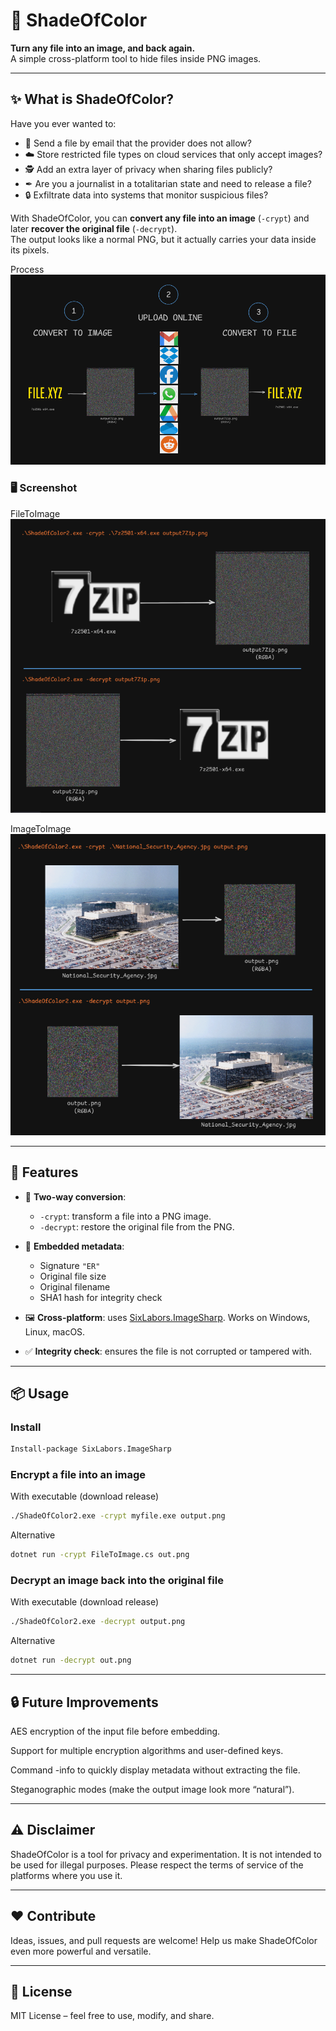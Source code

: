 ﻿# 🌈 ShadeOfColor

**Turn any file into an image, and back again.**  
A simple cross-platform tool to hide files inside PNG images.  

---

## ✨ What is ShadeOfColor?

Have you ever wanted to:

- 📧 Send a file by email that the provider does not allow?  
- ☁️ Store restricted file types on cloud services that only accept images?  
- 🕵️ Add an extra layer of privacy when sharing files publicly?  
- ✒ Are you a journalist in a totalitarian state and need to release a file?
- 🔒 Exfiltrate data into systems that monitor suspicious files? 

With ShadeOfColor, you can **convert any file into an image** (`-crypt`) and later **recover the original file** (`-decrypt`).  
The output looks like a normal PNG, but it actually carries your data inside its pixels.
  
Process  
![screenshot-file](https://raw.githubusercontent.com/archistico/ShadeOfColor2/refs/heads/main/screenshot-process.png)
  
### 🖥️ Screenshot

FileToImage  
![screenshot-file](https://raw.githubusercontent.com/archistico/ShadeOfColor2/refs/heads/main/screenshot-file.png)
  
ImageToImage  
![screenshot-image](https://raw.githubusercontent.com/archistico/ShadeOfColor2/refs/heads/main/screenshot-image.png)

---

## 🚀 Features

- 🔄 **Two-way conversion**:  
  - `-crypt`: transform a file into a PNG image.  
  - `-decrypt`: restore the original file from the PNG.  

- 📝 **Embedded metadata**:  
  - Signature `"ER"`  
  - Original file size  
  - Original filename  
  - SHA1 hash for integrity check  

- 🖼️ **Cross-platform**: uses [SixLabors.ImageSharp](https://github.com/SixLabors/ImageSharp). Works on Windows, Linux, macOS.  

- ✅ **Integrity check**: ensures the file is not corrupted or tampered with.  

---

## 📦 Usage

### Install
```bash
Install-package SixLabors.ImageSharp
```

### Encrypt a file into an image
With executable (download release)  
```bash
./ShadeOfColor2.exe -crypt myfile.exe output.png
```
Alternative    
```bash
dotnet run -crypt FileToImage.cs out.png
```
  
### Decrypt an image back into the original file
With executable (download release)  
```bash
./ShadeOfColor2.exe -decrypt output.png
```
Alternative    
```bash
dotnet run -decrypt out.png
```
---

## 🔒 Future Improvements

AES encryption of the input file before embedding.

Support for multiple encryption algorithms and user-defined keys.

Command -info to quickly display metadata without extracting the file.

Steganographic modes (make the output image look more “natural”).

---

## ⚠️ Disclaimer

ShadeOfColor is a tool for privacy and experimentation.
It is not intended to be used for illegal purposes. Please respect the terms of service of the platforms where you use it.

---

## ❤️ Contribute

Ideas, issues, and pull requests are welcome!
Help us make ShadeOfColor even more powerful and versatile.

---

## 📜 License

MIT License – feel free to use, modify, and share.
